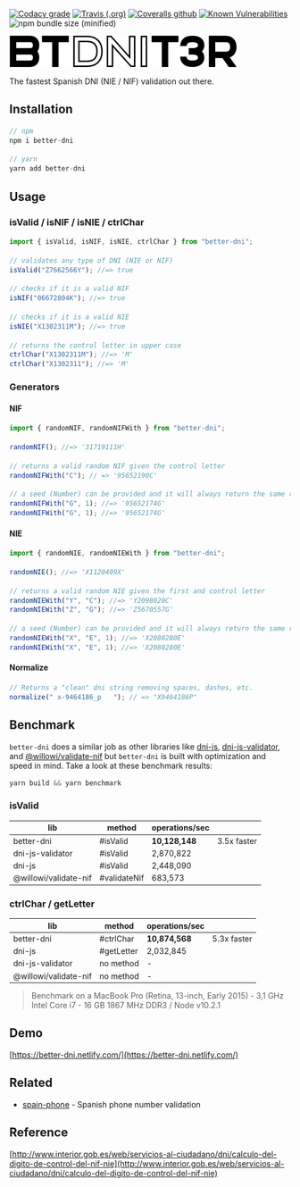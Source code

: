 [![Codacy grade](https://img.shields.io/codacy/grade/83d00fabfa424b0dbba64735f64ff74c.svg?style=flat-square)](https://app.codacy.com/app/nahuel.scotti/better-dni)
[![Travis (.org)](https://img.shields.io/travis/singuerinc/better-dni.svg?style=flat-square)](https://travis-ci.org/singuerinc/better-dni)
[![Coveralls github](https://img.shields.io/coveralls/github/singuerinc/better-dni.svg?style=flat-square)](https://coveralls.io/github/singuerinc/better-dni?branch=master)
[![Known Vulnerabilities](https://snyk.io/test/github/singuerinc/better-dni/badge.svg?style=flat-square)](https://snyk.io/test/github/singuerinc/better-dni)
![npm bundle size (minified)](https://img.shields.io/bundlephobia/min/better-dni.svg?style=flat-square)

![Better DNI](logo.png)

The fastest Spanish DNI (NIE / NIF) validation out there.

## Installation

```js
// npm
npm i better-dni

// yarn
yarn add better-dni
```

## Usage

### isValid / isNIF / isNIE / ctrlChar

```js
import { isValid, isNIF, isNIE, ctrlChar } from "better-dni";

// validates any type of DNI (NIE or NIF)
isValid("Z7662566Y"); //=> true

// checks if it is a valid NIF
isNIF("06672804K"); //=> true

// checks if it is a valid NIE
isNIE("X1302311M"); //=> true

// returns the control letter in upper case
ctrlChar("X1302311M"); //=> 'M'
ctrlChar("X1302311"); //=> 'M'
```

### Generators

#### NIF

```js
import { randomNIF, randomNIFWith } from "better-dni";

randomNIF(); //=> '31719111H'

// returns a valid random NIF given the control letter
randomNIFWith("C"); // => '95652190C'

// a seed (Number) can be provided and it will always return the same result
randomNIFWith("G", 1); //=> '95652174G'
randomNIFWith("G", 1); //=> '95652174G'
```

#### NIE

```js
import { randomNIE, randomNIEWith } from "better-dni";

randomNIE(); //=> 'X1120409X'

// returns a valid random NIE given the first and control letter
randomNIEWith("Y", "C"); //=> 'Y2098020C'
randomNIEWith("Z", "G"); //=> 'Z5670557G'

// a seed (Number) can be provided and it will always return the same result
randomNIEWith("X", "E", 1); //=> 'X2080280E'
randomNIEWith("X", "E", 1); //=> 'X2080280E'
```

#### Normalize

```js
// Returns a "clean" dni string removing spaces, dashes, etc.
normalize(" x-9464186_p   "); // => "X9464186P"
```

## Benchmark

`better-dni` does a similar job as other libraries like [dni-js](https://github.com/albertfdp/dni-js/), [dni-js-validator](https://github.com/idirouhab/dni-js-validator), and [@willowi/validate-nif](https://github.com/WillowiDev/validate-nif) but `better-dni` is built with optimization and speed in mind. Take a look at these benchmark results:

```js
yarn build && yarn benchmark
```

### isValid

| lib                   | method       | operations/sec |             |
| --------------------- | ------------ | -------------- | ----------- |
| better-dni            | #isValid     | **10,128,148** | 3.5x faster |
| dni-js-validator      | #isValid     | 2,870,822      |             |
| dni-js                | #isValid     | 2,448,090      |             |
| @willowi/validate-nif | #validateNif | 683,573        |             |

### ctrlChar / getLetter

| lib                   | method     | operations/sec |             |
| --------------------- | ---------- | -------------- | ----------- |
| better-dni            | #ctrlChar  | **10,874,568** | 5.3x faster |
| dni-js                | #getLetter | 2,032,845      |             |
| dni-js-validator      | no method  | -              |             |
| @willowi/validate-nif | no method  | -              |             |

> Benchmark on a MacBook Pro (Retina, 13-inch, Early 2015) - 3,1 GHz Intel Core i7 - 16 GB 1867 MHz DDR3 / Node v10.2.1

## Demo

[https://better-dni.netlify.com/](https://better-dni.netlify.com/)

## Related

- [spain-phone](https://github.com/singuerinc/spain-phone) - Spanish phone number validation

## Reference

[http://www.interior.gob.es/web/servicios-al-ciudadano/dni/calculo-del-digito-de-control-del-nif-nie](http://www.interior.gob.es/web/servicios-al-ciudadano/dni/calculo-del-digito-de-control-del-nif-nie)
